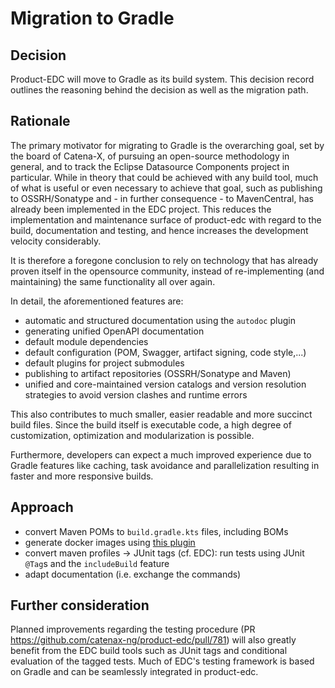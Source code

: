 # Migration to Gradle

## Decision

Product-EDC will move to Gradle as its build system. This decision
record outlines the reasoning behind the decision as well as the migration path.

## Rationale

The primary motivator for migrating to Gradle is the overarching goal, set by the board of Catena-X, of pursuing an
open-source methodology in general, and to track the Eclipse Datasource Components project in particular. While in
theory that could be achieved with any build tool, much of what is useful or even necessary to achieve that goal, such
as publishing to OSSRH/Sonatype and - in further consequence - to MavenCentral, has already been implemented in the EDC
project. This reduces the implementation and maintenance surface of product-edc with regard to the build, documentation
and testing, and hence increases the development velocity considerably.

It is therefore a foregone conclusion to rely on technology that has already proven itself in the opensource community,
instead of re-implementing (and maintaining) the same functionality all over again.

In detail, the aforementioned features are:

- automatic and structured documentation using the `autodoc` plugin
- generating unified OpenAPI documentation
- default module dependencies
- default configuration (POM, Swagger, artifact signing, code style,...)
- default plugins for project submodules
- publishing to artifact repositories (OSSRH/Sonatype and Maven)
- unified and core-maintained version catalogs and version resolution strategies to avoid version clashes and runtime
  errors

This also contributes to much smaller, easier readable and more succinct build files. Since the build itself is
executable code, a high degree of customization, optimization and modularization is possible.

Furthermore, developers can expect a much improved experience due to Gradle features like caching, task avoidance and
parallelization resulting in faster and more responsive builds.

## Approach

- convert Maven POMs to `build.gradle.kts` files, including BOMs
- generate docker images using [this plugin](https://github.com/bmuschko/gradle-docker-plugin)
- convert maven profiles -> JUnit tags (cf. EDC): run tests using JUnit `@Tag`s and the `includeBuild` feature
- adapt documentation (i.e. exchange the commands)

## Further consideration

Planned improvements regarding the testing procedure (PR https://github.com/catenax-ng/product-edc/pull/781) will also greatly benefit from the EDC build tools such
as JUnit tags and conditional evaluation of the tagged tests. Much of EDC's testing framework is based on Gradle and can
be seamlessly integrated in product-edc.
